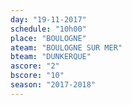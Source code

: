 ```yaml
---
day: "19-11-2017"
schedule: "10h00"
place: "BOULOGNE"
ateam: "BOULOGNE SUR MER"
bteam: "DUNKERQUE"
ascore: "2"
bscore: "10"
season: "2017-2018"
---
```

